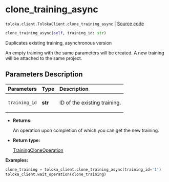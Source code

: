 # clone_training_async
`toloka.client.TolokaClient.clone_training_async` | [Source code](https://github.com/Toloka/toloka-kit/blob/v1.1.0.post1/src/client/__init__.py#L1775)

```python
clone_training_async(self, training_id: str)
```

Duplicates existing training, asynchronous version


An empty training with the same parameters will be created.
A new training will be attached to the same project.

## Parameters Description

| Parameters | Type | Description |
| :----------| :----| :-----------|
`training_id`|**str**|<p>ID of the existing training.</p>

* **Returns:**

  An operation upon completion of which you can get the new training.

* **Return type:**

  [TrainingCloneOperation](toloka.client.operations.TrainingCloneOperation.md)

**Examples:**


```python
clone_training = toloka_client.clone_training_async(training_id='1')
toloka_client.wait_operation(clone_training)
```
